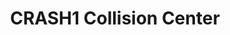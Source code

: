 ---
title: "CRASH1 Collision Center"
url: /rockford/crash1-collision-center/
shop: Autowerkstatt
---